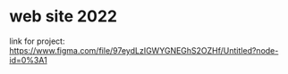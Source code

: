 # web site 2022
link for project:
https://www.figma.com/file/97eydLzIGWYGNEGhS2OZHf/Untitled?node-id=0%3A1
